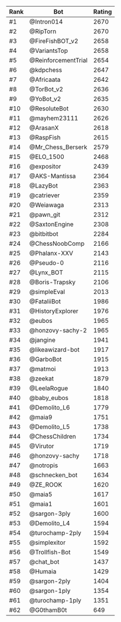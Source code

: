 Rank|Bot|Rating
---|---|---
#1|@Intron014|2670
#2|@RipTorn|2670
#3|@FireFishBOT_v2|2658
#4|@VariantsTop|2658
#5|@ReinforcementTrial|2654
#6|@kdpchess|2647
#7|@Africaata|2642
#8|@TorBot_v2|2636
#9|@YoBot_v2|2635
#10|@ResoluteBot|2630
#11|@mayhem23111|2626
#12|@ArasanX|2618
#13|@RaspFish|2615
#14|@Mr_Chess_Berserk|2579
#15|@ELO_1500|2468
#16|@expositor|2439
#17|@AKS-Mantissa|2364
#18|@LazyBot|2363
#19|@catriever|2359
#20|@Weiawaga|2313
#21|@pawn_git|2312
#22|@SaxtonEngine|2308
#23|@bitbitbot|2284
#24|@ChessNoobComp|2166
#25|@Phalanx-XXV|2143
#26|@Pseudo-0|2116
#27|@Lynx_BOT|2115
#28|@Boris-Trapsky|2106
#29|@simpleEval|2013
#30|@FataliiBot|1986
#31|@HistoryExplorer|1976
#32|@eubos|1965
#33|@honzovy-sachy-2|1965
#34|@jangine|1941
#35|@likeawizard-bot|1917
#36|@GarboBot|1915
#37|@matmoi|1913
#38|@zeekat|1879
#39|@LeelaRogue|1840
#40|@baby_eubos|1818
#41|@Demolito_L6|1779
#42|@maia9|1751
#43|@Demolito_L5|1738
#44|@ChessChildren|1734
#45|@Virutor|1719
#46|@honzovy-sachy|1718
#47|@notropis|1663
#48|@schnecken_bot|1634
#49|@ZE_ROOK|1620
#50|@maia5|1617
#51|@maia1|1601
#52|@sargon-3ply|1600
#53|@Demolito_L4|1594
#54|@turochamp-2ply|1594
#55|@simplexitor|1592
#56|@Trollfish-Bot|1549
#57|@chat_bot|1437
#58|@Humaia|1429
#59|@sargon-2ply|1404
#60|@sargon-1ply|1354
#61|@turochamp-1ply|1351
#62|@G0thamB0t|649
